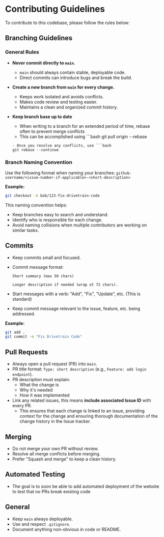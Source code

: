 # Contributing Guidelines

To contribute to this codebase, please follow the rules below:

## Branching Guidelines

### General Rules

- **Never commit directly to `main`.**
  - `main` should always contain stable, deployable code.
  - Direct commits can introduce bugs and break the build.

- **Create a new branch from `main` for every change.**
  - Keeps work isolated and avoids conflicts.
  - Makes code review and testing easier.
  - Maintains a clean and organized commit history.

- **Keep branch base up to date**
  - When writing to a branch for an extended period of time, rebase often to prevent merge conflicts
  - This can be accomplished using ```bash
  git pull origin <branch-name> --rebase
  ```
  - Once you resolve any conflicts, use ```bash
  git rebase --continue
  ```

### Branch Naming Convention

Use the following format when naming your branches:
`github-username/<issue-number-if-applicable>-<short-description>`

**Example:**

```bash
git checkout -b bob/123-fix-drivetrain-code
```

This naming convention helps:

- Keep branches easy to search and understand.
- Identify who is responsible for each change.
- Avoid naming collisions when multiple contributors are working on similar tasks.

## Commits

- Keep commits small and focused.
- Commit message format:

  ```
  Short summary (max 50 chars)

  Longer description if needed (wrap at 72 chars).
  ```

- Start messages with a verb: "Add", "Fix", "Update", etc. (This is standard)
- Keep commit message relevant to the issue, feature, etc. being addressed.

**Example:**

```bash
git add .
git commit -m "Fix Drivetrain Code"
```

## Pull Requests

- Always open a pull request (PR) into `main`.
- PR title format: `Type: short description` (e.g., `Feature: add login endpoint`).
- PR description must explain:
  - What the change is
  - Why it's needed
  - How it was implemented
- Link any related issues, this means **include associated Issue ID** with every PR.
  - This ensures that each change is linked to an issue, providing context for the change and ensuring thorough documentation of the change history in the Issue tracker.

## Merging

- Do not merge your own PR without review.
- Resolve all merge conflicts before merging.
- Prefer "Squash and merge" to keep a clean history.

## Automated Testing

- The goal is to soon be able to add automated deployment of the website to test that no PRs break existing code

## General

- Keep `main` always deployable.
- Use and respect `.gitignore`.
- Document anything non-obvious in code or README.